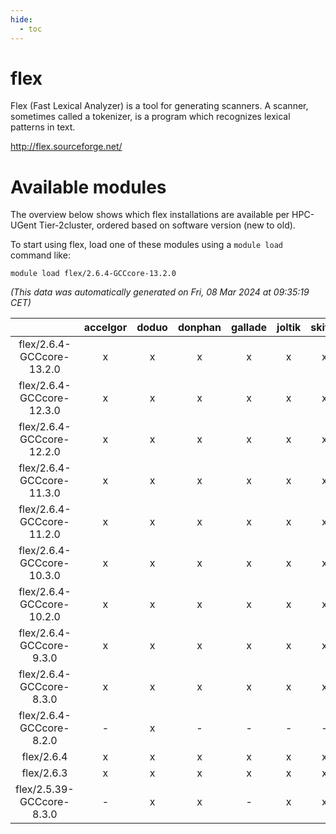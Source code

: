 ```yaml
---
hide:
  - toc
---
```


flex
====


Flex (Fast Lexical Analyzer) is a tool for generating scanners. A scanner, sometimes called a tokenizer, is a program which recognizes lexical patterns in text.

http://flex.sourceforge.net/
# Available modules


The overview below shows which flex installations are available per HPC-UGent Tier-2cluster, ordered based on software version (new to old).

To start using flex, load one of these modules using a `module load` command like:

```shell
module load flex/2.6.4-GCCcore-13.2.0
```

*(This data was automatically generated on Fri, 08 Mar 2024 at 09:35:19 CET)*  

| |accelgor|doduo|donphan|gallade|joltik|skitty|
| :---: | :---: | :---: | :---: | :---: | :---: | :---: |
|flex/2.6.4-GCCcore-13.2.0|x|x|x|x|x|x|
|flex/2.6.4-GCCcore-12.3.0|x|x|x|x|x|x|
|flex/2.6.4-GCCcore-12.2.0|x|x|x|x|x|x|
|flex/2.6.4-GCCcore-11.3.0|x|x|x|x|x|x|
|flex/2.6.4-GCCcore-11.2.0|x|x|x|x|x|x|
|flex/2.6.4-GCCcore-10.3.0|x|x|x|x|x|x|
|flex/2.6.4-GCCcore-10.2.0|x|x|x|x|x|x|
|flex/2.6.4-GCCcore-9.3.0|x|x|x|x|x|x|
|flex/2.6.4-GCCcore-8.3.0|x|x|x|x|x|x|
|flex/2.6.4-GCCcore-8.2.0|-|x|-|-|-|-|
|flex/2.6.4|x|x|x|x|x|x|
|flex/2.6.3|x|x|x|x|x|x|
|flex/2.5.39-GCCcore-8.3.0|-|x|x|-|x|x|
